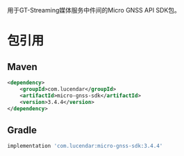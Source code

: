 用于GT-Streaming媒体服务中件间的Micro GNSS API SDK包。

# 包引用
## Maven
```xml
<dependency>
    <groupId>com.lucendar</groupId>
    <artifactId>micro-gnss-sdk</artifactId>
    <version>3.4.4</version>
</dependency>
```

## Gradle
```groovy
implementation 'com.lucendar:micro-gnss-sdk:3.4.4'
```
